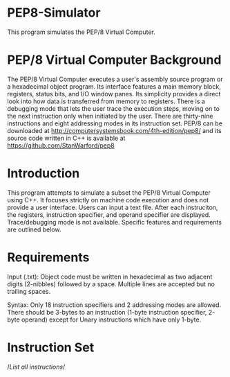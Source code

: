 # PEP8-Simulator
This program simulates the PEP/8 Virtual Computer.

# PEP/8 Virtual Computer Background
The PEP/8 Virtual Computer executes a user's assembly source program or a hexadecimal object program. Its interface features a main memory block, registers, status bits, and I/O window panes. Its simplicity provides a direct look into how data is transferred from memory to registers. There is a debugging mode that lets the user trace the execution steps, moving on to the next instruction only when initiated by the user. There are thirty-nine instructions and eight addressing modes in its instruction set. PEP/8 can be downloaded at http://computersystemsbook.com/4th-edition/pep8/ and its source code written in C++ is available at https://github.com/StanWarford/pep8

# Introduction
This program attempts to simulate a subset the PEP/8 Virtual Computer using C++. It focuses strictly on machine code execution and does not provide a user interface. Users can input a text file. After each instruciton, the registers, instruction specifier, and operand specifier are displayed. Trace/debugging mode is not available. Specific features and requirements are outlined below.

# Requirements
Input (.txt): Object code must be written in hexadecimal as two adjacent digits (2-nibbles) followed by a space. Multiple lines are accepted but no trailing spaces.

Syntax: Only 18 instruction specifiers and 2 addressing modes are allowed. There should be 3-bytes to an instruction (1-byte instruction specifier, 2-byte operand) except for Unary instructions which have only 1-byte.

# Instruction Set
/*List all instructions*/

